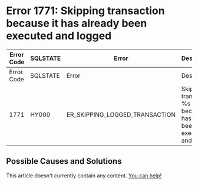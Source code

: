 
# Error 1771: Skipping transaction because it has already been executed and logged


| Error Code | SQLSTATE | Error | Description |
| --- | --- | --- | --- |
| Error Code | SQLSTATE | Error | Description |
| 1771 | HY000 | ER_SKIPPING_LOGGED_TRANSACTION | Skipping transaction %s because it has already been executed and logged. |




## Possible Causes and Solutions


This article doesn't currently contain any content. [You can help!](/kb/en/writing-and-editing-knowledge-base-articles/)

